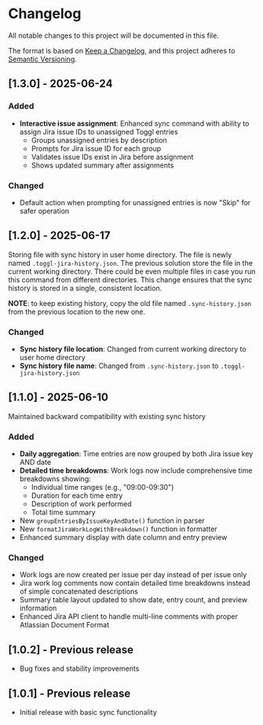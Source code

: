 # Changelog

All notable changes to this project will be documented in this file.

The format is based on [Keep a Changelog](https://keepachangelog.com/en/1.0.0/),
and this project adheres to [Semantic Versioning](https://semver.org/spec/v2.0.0.html).

## [1.3.0] - 2025-06-24

### Added
- **Interactive issue assignment**: Enhanced sync command with ability to assign Jira issue IDs to unassigned Toggl entries
  - Groups unassigned entries by description
  - Prompts for Jira issue ID for each group
  - Validates issue IDs exist in Jira before assignment
  - Shows updated summary after assignments

### Changed
- Default action when prompting for unassigned entries is now "Skip" for safer operation

## [1.2.0] - 2025-06-17
Storing file with sync history in user home directory. The file is newly named `.toggl-jira-history.json`. The previous
solution store the file in the current working directory. There could be even multiple files in case you run this command
from different directories. This change ensures that the sync history is stored in a single, consistent location.

**NOTE**: to keep existing history, copy the old file named `.sync-history.json` from the previous location to the new one. 

### Changed
- **Sync history file location**: Changed from current working directory to user home directory
- **Sync history file name**: Changed from `.sync-history.json` to `.toggl-jira-history.json`

## [1.1.0] - 2025-06-10
Maintained backward compatibility with existing sync history

### Added
- **Daily aggregation**: Time entries are now grouped by both Jira issue key AND date
- **Detailed time breakdowns**: Work logs now include comprehensive time breakdowns showing:
  - Individual time ranges (e.g., "09:00-09:30")
  - Duration for each time entry
  - Description of work performed
  - Total time summary
- New `groupEntriesByIssueKeyAndDate()` function in parser
- New `formatJiraWorkLogWithBreakdown()` function in formatter
- Enhanced summary display with date column and entry preview

### Changed
- Work logs are now created per issue per day instead of per issue only
- Jira work log comments now contain detailed time breakdowns instead of simple concatenated descriptions
- Summary table layout updated to show date, entry count, and preview information
- Enhanced Jira API client to handle multi-line comments with proper Atlassian Document Format

## [1.0.2] - Previous release
- Bug fixes and stability improvements

## [1.0.1] - Previous release  
- Initial release with basic sync functionality
